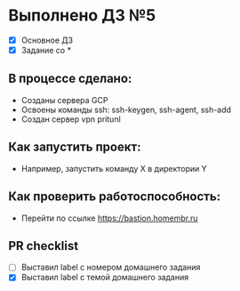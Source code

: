 # Выполнено ДЗ №5

 - [x] Основное ДЗ
 - [x] Задание со *

## В процессе сделано:
 - Созданы сервера GCP
 - Освоены команды ssh: ssh-keygen, ssh-agent, ssh-add
 - Создан сервер vpn pritunl

## Как запустить проект:
 - Например, запустить команду X в директории Y

## Как проверить работоспособность:
 - Перейти по ссылке https://bastion.homembr.ru

## PR checklist
 - [ ] Выставил label с номером домашнего задания
 - [x] Выставил label с темой домашнего задания
